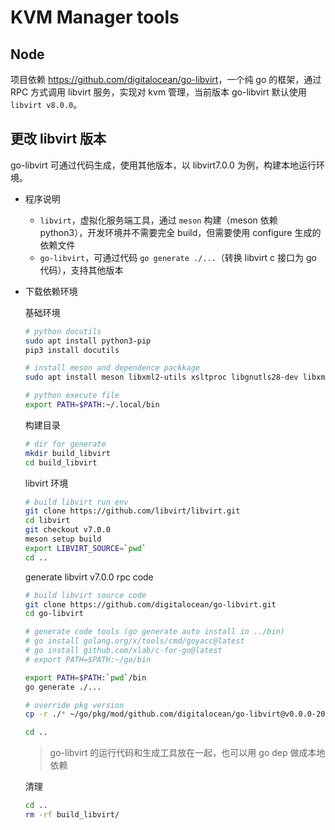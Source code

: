 # KVM Manager tools

## Node

项目依赖 <https://github.com/digitalocean/go-libvirt>，一个纯 go 的框架，通过 RPC 方式调用 libvirt 服务，实现对 kvm 管理，当前版本 go-libvirt 默认使用 `libvirt v8.0.0`。

## 更改 libvirt 版本

go-libvirt 可通过代码生成，使用其他版本，以 libvirt7.0.0 为例，构建本地运行环境。

* 程序说明

  * `libvirt`，虚拟化服务端工具，通过 `meson` 构建（meson 依赖 python3），开发环境并不需要完全 build，但需要使用 configure 生成的依赖文件
  * `go-libvirt`，可通过代码 `go generate ./...`（转换 libvirt c 接口为 go 代码），支持其他版本

* 下载依赖环境
  
  基础环境

  ```sh
  # python docutils
  sudo apt install python3-pip
  pip3 install docutils

  # install meson and dependence packkage
  sudo apt install meson libxml2-utils xsltproc libgnutls28-dev libxml2-dev libtirpc-dev
  
  # python execute file
  export PATH=$PATH:~/.local/bin
  ```

  构建目录

  ```sh
  # dir for generate
  mkdir build_libvirt
  cd build_libvirt
  ```

  libvirt 环境
  
  ```sh
  # build libvirt run env
  git clone https://github.com/libvirt/libvirt.git
  cd libvirt
  git checkout v7.0.0
  meson setup build
  export LIBVIRT_SOURCE=`pwd`
  cd ..
  ```

  generate libvirt v7.0.0 rpc code

  ```sh
  # build libvirt source code
  git clone https://github.com/digitalocean/go-libvirt.git
  cd go-libvirt

  # generate code tools (go generate auto install in ../bin)
  # go install golang.org/x/tools/cmd/goyacc@latest
  # go install github.com/xlab/c-for-go@latest
  # export PATH=$PATH:~/go/bin

  export PATH=$PATH:`pwd`/bin
  go generate ./...

  # override pkg version
  cp -r ./* ~/go/pkg/mod/github.com/digitalocean/go-libvirt@v0.0.0-20210615174804-eaff166426e3/

  cd ..
  ```

  > go-libvirt 的运行代码和生成工具放在一起，也可以用 go dep 做成本地依赖

  清理

  ```sh
  cd ..
  rm -rf build_libvirt/
  ```
